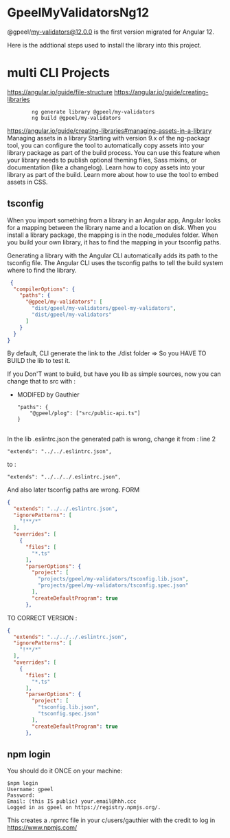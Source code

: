 # GpeelMyValidatorsNg12

@gpeel/my-validators@12.0.0 is the first version migrated for Angular 12.

Here is the addtional steps used to install the library into this project.

# multi CLI Projects

https://angular.io/guide/file-structure
https://angular.io/guide/creating-libraries

            ng generate library @gpeel/my-validators
            ng build @gpeel/my-validators

https://angular.io/guide/creating-libraries#managing-assets-in-a-library
Managing assets in a library Starting with version 9.x of the ng-packagr tool, you can configure the tool to
automatically copy assets into your library package as part of the build process. You can use this feature when your
library needs to publish optional theming files, Sass mixins, or documentation (like a changelog). Learn how to copy
assets into your library as part of the build. Learn more about how to use the tool to embed assets in CSS.

## tsconfig

When you import something from a library in an Angular app, Angular looks for a mapping between the library name and a
location on disk. When you install a library package, the mapping is in the node_modules folder. When you build your own
library, it has to find the mapping in your tsconfig paths.

Generating a library with the Angular CLI automatically adds its path to the tsconfig file. The Angular CLI uses the
tsconfig paths to tell the build system where to find the library.

````json
 {
  "compilerOptions": {
    "paths": {
      "@gpeel/my-validators": [
        "dist/gpeel/my-validators/gpeel-my-validators",
        "dist/gpeel/my-validators"
      ]
    }
  }
}
````

By default, CLI generate the link to the ./dist folder => So you HAVE TO BUILD the lib to test it.

If you Don'T want to build, but have you lib as simple sources, now you can change that to src with :

* MODIFED by Gauthier

      "paths": {
          "@gpeel/plog": ["src/public-api.ts"]
      }

##          

In the lib .eslintrc.json the generated path is wrong, change it from :
line 2

    "extends": "../../.eslintrc.json",

to :

    "extends": "../../../.eslintrc.json",

And also later tsconfig paths are wrong. FORM

````json
{
  "extends": "../../.eslintrc.json",
  "ignorePatterns": [
    "!**/*"
  ],
  "overrides": [
    {
      "files": [
        "*.ts"
      ],
      "parserOptions": {
        "project": [
          "projects/gpeel/my-validators/tsconfig.lib.json",
          "projects/gpeel/my-validators/tsconfig.spec.json"
        ],
        "createDefaultProgram": true
      },
````

TO CORRECT VERSION :

````json
{
  "extends": "../../../.eslintrc.json",
  "ignorePatterns": [
    "!**/*"
  ],
  "overrides": [
    {
      "files": [
        "*.ts"
      ],
      "parserOptions": {
        "project": [
          "tsconfig.lib.json",
          "tsconfig.spec.json"
        ],
        "createDefaultProgram": true
      },
````

## npm login

You should do it ONCE on your machine:

    $npm login
    Username: gpeel
    Password:
    Email: (this IS public) your.email@hhh.ccc
    Logged in as gpeel on https://registry.npmjs.org/.

This creates a .npmrc file in your c/users/gauthier with the credit to log in https://www.npmjs.com/
